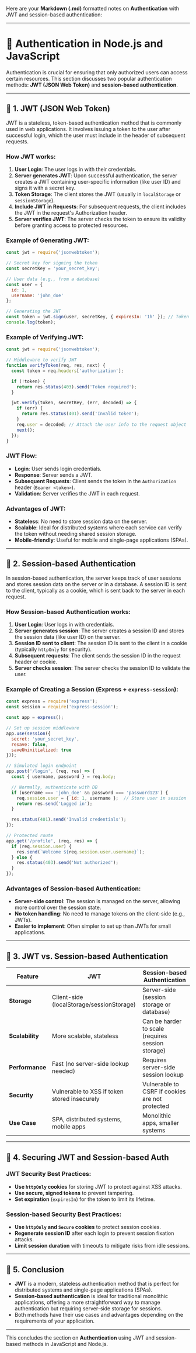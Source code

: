 Here are your **Markdown (.md)** formatted notes on **Authentication** with JWT and session-based authentication:

---

# 📝 Authentication in Node.js and JavaScript

Authentication is crucial for ensuring that only authorized users can access certain resources. This section discusses two popular authentication methods: **JWT (JSON Web Token)** and **session-based authentication**.

---

## 🔹 **1. JWT (JSON Web Token)**

JWT is a stateless, token-based authentication method that is commonly used in web applications. It involves issuing a token to the user after successful login, which the user must include in the header of subsequent requests.

### **How JWT works:**

1. **User Login**: The user logs in with their credentials.
2. **Server generates JWT**: Upon successful authentication, the server creates a JWT containing user-specific information (like user ID) and signs it with a secret key.
3. **Token Storage**: The client stores the JWT (usually in `localStorage` or `sessionStorage`).
4. **Include JWT in Requests**: For subsequent requests, the client includes the JWT in the request's Authorization header.
5. **Server verifies JWT**: The server checks the token to ensure its validity before granting access to protected resources.

### **Example of Generating JWT:**

```javascript
const jwt = require('jsonwebtoken');

// Secret key for signing the token
const secretKey = 'your_secret_key';

// User data (e.g., from a database)
const user = {
  id: 1,
  username: 'john_doe'
};

// Generating the JWT
const token = jwt.sign(user, secretKey, { expiresIn: '1h' }); // Token expires in 1 hour
console.log(token);
```

### **Example of Verifying JWT:**

```javascript
const jwt = require('jsonwebtoken');

// Middleware to verify JWT
function verifyToken(req, res, next) {
  const token = req.headers['authorization'];

  if (!token) {
    return res.status(403).send('Token required');
  }

  jwt.verify(token, secretKey, (err, decoded) => {
    if (err) {
      return res.status(401).send('Invalid token');
    }
    req.user = decoded; // Attach the user info to the request object
    next();
  });
}
```

### **JWT Flow**:

* **Login**: User sends login credentials.
* **Response**: Server sends a JWT.
* **Subsequent Requests**: Client sends the token in the `Authorization` header (`Bearer <token>`).
* **Validation**: Server verifies the JWT in each request.

### **Advantages of JWT**:

* **Stateless**: No need to store session data on the server.
* **Scalable**: Ideal for distributed systems where each service can verify the token without needing shared session storage.
* **Mobile-friendly**: Useful for mobile and single-page applications (SPAs).

---

## 🔹 **2. Session-based Authentication**

In session-based authentication, the server keeps track of user sessions and stores session data on the server or in a database. A session ID is sent to the client, typically as a cookie, which is sent back to the server in each request.

### **How Session-based Authentication works:**

1. **User Login**: User logs in with credentials.
2. **Server generates session**: The server creates a session ID and stores the session data (like user ID) on the server.
3. **Session ID sent to client**: The session ID is sent to the client in a cookie (typically `httpOnly` for security).
4. **Subsequent requests**: The client sends the session ID in the request header or cookie.
5. **Server checks session**: The server checks the session ID to validate the user.

### **Example of Creating a Session (Express + `express-session`)**:

```javascript
const express = require('express');
const session = require('express-session');

const app = express();

// Set up session middleware
app.use(session({
  secret: 'your_secret_key',
  resave: false,
  saveUninitialized: true
}));

// Simulated login endpoint
app.post('/login', (req, res) => {
  const { username, password } = req.body;

  // Normally, authenticate with DB
  if (username === 'john_doe' && password === 'password123') {
    req.session.user = { id: 1, username };  // Store user in session
    return res.send('Logged in');
  }

  res.status(401).send('Invalid credentials');
});

// Protected route
app.get('/profile', (req, res) => {
  if (req.session.user) {
    res.send(`Welcome ${req.session.user.username}`);
  } else {
    res.status(403).send('Not authorized');
  }
});
```

### **Advantages of Session-based Authentication**:

* **Server-side control**: The session is managed on the server, allowing more control over the session state.
* **No token handling**: No need to manage tokens on the client-side (e.g., JWTs).
* **Easier to implement**: Often simpler to set up than JWTs for small applications.

---

## 🔹 **3. JWT vs. Session-based Authentication**

| Feature         | JWT                                          | Session-based Authentication                      |
| --------------- | -------------------------------------------- | ------------------------------------------------- |
| **Storage**     | Client-side (localStorage/sessionStorage)    | Server-side (session storage or database)         |
| **Scalability** | More scalable, stateless                     | Can be harder to scale (requires session storage) |
| **Performance** | Fast (no server-side lookup needed)          | Requires server-side session lookup               |
| **Security**    | Vulnerable to XSS if token stored insecurely | Vulnerable to CSRF if cookies are not protected   |
| **Use Case**    | SPA, distributed systems, mobile apps        | Monolithic apps, smaller systems                  |

---

## 🔹 **4. Securing JWT and Session-based Auth**

### **JWT Security Best Practices**:

* **Use `httpOnly` cookies** for storing JWT to protect against XSS attacks.
* **Use secure, signed tokens** to prevent tampering.
* **Set expiration** (`expiresIn`) for the token to limit its lifetime.

### **Session-based Security Best Practices**:

* **Use `httpOnly` and `Secure` cookies** to protect session cookies.
* **Regenerate session ID** after each login to prevent session fixation attacks.
* **Limit session duration** with timeouts to mitigate risks from idle sessions.

---

## 🔹 **5. Conclusion**

* **JWT** is a modern, stateless authentication method that is perfect for distributed systems and single-page applications (SPAs).
* **Session-based authentication** is ideal for traditional monolithic applications, offering a more straightforward way to manage authentication but requiring server-side storage for sessions.
* Both methods have their use cases and advantages depending on the requirements of your application.

---

This concludes the section on **Authentication** using JWT and session-based methods in JavaScript and Node.js.
